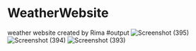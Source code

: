 # WeatherWebsite
weather website created by Rima
#output
![Screenshot (395)](https://user-images.githubusercontent.com/108734924/177336121-165b6b71-f91e-42fe-827a-c62ebf72e9a2.png)
![Screenshot (394)](https://user-images.githubusercontent.com/108734924/177336162-3435a7e4-174c-4a4d-9707-515a5ccf1844.png)
![Screenshot (393)](https://user-images.githubusercontent.com/108734924/177336213-19e61051-510c-4cc3-93a8-620267c52d83.png)
